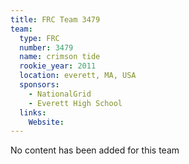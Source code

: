 ```yaml
---
title: FRC Team 3479
team:
  type: FRC
  number: 3479
  name: crimson tide
  rookie_year: 2011
  location: everett, MA, USA
  sponsors:
    - NationalGrid
    - Everett High School
  links:
    Website: 
---
```

No content has been added for this team